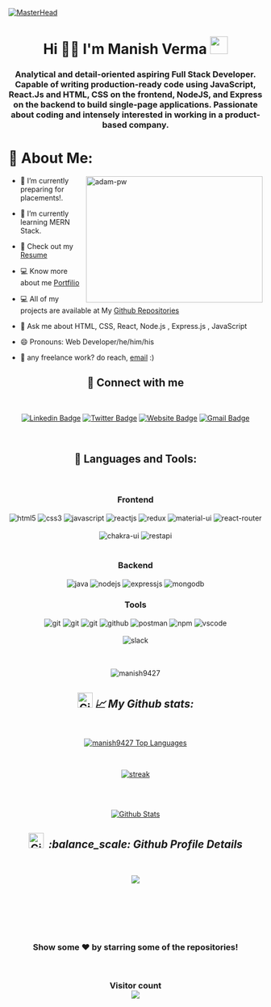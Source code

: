<!----------------------------------- Banner Section ------------------------------------>

[![MasterHead](https://user-images.githubusercontent.com/97781422/185549684-8443257c-c202-440f-b506-6993049e941f.jpg)](https://manish9427.github.io/)

<!----------------------------------- Heading Section ------------------------------------>
<h1 align="center">
    Hi 🙋‍♂️ I'm Manish Verma
    <img src="https://camo.githubusercontent.com/d3359cb00ab0b5ed8f2e1fe3fceb4fbaf3b614340f8c0db99c17b9f50b351770/68747470733a2f2f656d6f6a69732e736c61636b6d6f6a69732e636f6d2f656d6f6a69732f696d616765732f313533313834393433302f343234362f626c6f622d73756e676c61737365732e6769663f31353331383439343330" width="35">
</h1>

<!----------------------------------- About Section ------------------------------------>

<h3 align="center">Analytical and detail-oriented aspiring Full Stack Developer. Capable of writing production-ready code using JavaScript, React.Js and HTML, CSS on the frontend, NodeJS, and Express on the backend to build single-page applications. Passionate about coding and intensely interested in working in a product-based company.</h3>
<!-- <p><img  align="right" src="https://github.com/Adam-pw/Adam-pw/blob/main/animation_500_kxa883sd.gif" alt="adam-pw" width="45%" /></p> -->

# 💫 About Me:

<img  align="right" src="https://github.com/Adam-pw/Adam-pw/blob/main/animation_500_kxa883sd.gif" alt="adam-pw" width="350px" height="250px" />
<!-- <img  align="right" src="https://github.com/Adam-pw/Adam-pw/blob/main/animation_500_kxa883sd.gif" alt="adam-pw" width="45%" /> -->

<!-- <img src="https://camo.githubusercontent.com/88c627299565f8d4e12b5a831f07b0b3a299ffd01448d598d3428e0c6544c48c/68747470733a2f2f6d65646961342e67697068792e636f6d2f6d656469612f5262444b61637a71576f76497567794a6d572f67697068792e6769663f6369643d373930623736313137373235656230393436366466386132323435666363313165393138623166313031613934666563267269643d67697068792e6769662663743d67" align="right" width="350px" height="250px"/> -->

- 🔭 I’m currently preparing for placements!.
- 🌱 I’m currently learning MERN Stack.
- 📄 Check out my [Resume]()
- 💻 Know more about me [Portfilio]()
- 💻 All of my projects are available at My [Github Repositories](https://github.com/manish9427?tab=repositories)

- 💬 Ask me about HTML, CSS, React, Node.js , Express.js , JavaScript

- 😄 Pronouns: Web Developer/he/him/his
- 💼 any freelance work? do reach, [email](mailto:manish119427@gmail.com) :)
  <br/>

<h2 align="center">📱 Connect with me</h2>
<br />

<div align="center">

[![Linkedin Badge](https://img.shields.io/badge/-Manish--Verma-blue?style=flat&logo=Linkedin&logoColor=white&link=https://www.linkedin.com/in/07-manish-verma/)](https://www.linkedin.com/in/manish-verma-9626701b5/)
[![Twitter Badge](https://img.shields.io/badge/-%40Manish4387-1ca0f1?style=flat&labelColor=1ca0f1&logo=twitter&logoColor=white&link=https://twitter.com/manishVa22310248)](https://twitter.com/Manish4387)
[![Website Badge](https://img.shields.io/badge/-Manish--Verma-47CCCC?style=flat&logo=Google-Chrome&logoColor=white&link=https://manish-verma-portfolio.vercel.app/)]()
[![Gmail Badge](https://img.shields.io/badge/-manish119427-c14438?style=flat&logo=Gmail&logoColor=white&link=mailto:manish119427@gmail.com)](mailto:manish119427@gmail.com)

</div>

<br />

<h2 align="center">🚀 Languages and Tools:</h2>
<br/>
<div align="center">
 
 <div align="center"><h3 align="center">Frontend</h3>
<img src="https://img.shields.io/badge/html5-%23E34F26.svg?style=for-the-badge&logo=html5&logoColor=white" align="center" alt="html5">
<img src = "https://img.shields.io/badge/css3-%231572B6.svg?style=for-the-badge&logo=css3&logoColor=white" align="center" alt="css3">
<img src ="https://img.shields.io/badge/javascript-%23323330.svg?style=for-the-badge&logo=javascript&logoColor=%23F7DF1E" align="center" alt="javascript">
<img src="https://img.shields.io/badge/React-20232A?style=for-the-badge&logo=react&logoColor=61DAFB"  align="center" alt="reactjs" />
<img src="https://img.shields.io/badge/Redux-593D88?style=for-the-badge&logo=redux&logoColor=white"  align="center" alt="redux" />
<img src="https://img.shields.io/badge/Material%20UI-007FFF?style=for-the-badge&logo=mui&logoColor=white"  align="center" alt="material-ui"/>
 <img src="https://img.shields.io/badge/React_Router-CA4245?style=for-the-badge&logo=react-router&logoColor=white"  align="center" alt="react-router" />
<br/>
<br/>
  <img src = "https://img.shields.io/badge/chakra ui-%234ED1C5.svg?style=for-the-badge&logo=chakraui&logoColor=white" align="center" alt="chakra-ui"/>
  <img src="https://img.shields.io/badge/rest api-%23000000.svg?style=for-the-badge&logo=flask&logoColor=white" align="center" alt="restapi"/>
  
</div>
 <br/>
  <div align="center"><h3 align="center">Backend</h3> 
  <img src="https://img.shields.io/badge/java-%23E34F26.svg?style=for-the-badge&logo=java&logoColor=white" align="center" alt="java">
<img src="https://img.shields.io/badge/Node.js-339933?style=for-the-badge&logo=nodedotjs&logoColor=white" align="center" alt="nodejs" />
<img src="https://img.shields.io/badge/Express.js-000000?style=for-the-badge&logo=express&logoColor=white" align="center" alt="expressjs"/>
<img src="https://img.shields.io/badge/MongoDB-4EA94B?style=for-the-badge&logo=mongodb&logoColor=white" align="center" alt="mongodb"/>
 </div>
  
  <div align="center"><h3 align="center">Tools</h3> 
   <img src="https://img.shields.io/badge/heroku-%23430098.svg?style=for-the-badge&logo=heroku&logoColor=white" align="center" alt="git"/>
   <img src="https://img.shields.io/badge/netlify-%23000000.svg?style=for-the-badge&logo=netlify&logoColor=#00C7B7" align="center" alt="git"/>
   <img src="https://img.shields.io/badge/vercel-%23000000.svg?style=for-the-badge&logo=vercel&logoColor=whit" align="center" alt="git"/>
<img src="https://img.shields.io/badge/GitHub-100000?style=for-the-badge&logo=github&logoColor=white"  align="center" alt="github"/>
<img src ="https://img.shields.io/badge/Postman-FF6C37?style=for-the-badge&logo=postman&logoColor=white" align="center" alt="postman">
<img src = "https://img.shields.io/badge/NPM-%23000000.svg?style=for-the-badge&logo=npm&logoColor=white" align="center" alt="npm">
   <img src="https://img.shields.io/badge/Visual%20Studio-5C2D91.svg?style=for-the-badge&logo=visual-studio&logoColor=white"  align="center" alt="vscode"/>
   <br/>
<br/>
   <img src="https://img.shields.io/badge/Slack-4A154B?style=for-the-badge&logo=slack&logoColor=white" align="center" alt="slack"/>
 </div>
</div>

<br/>
<br/>
  
<p align="center"> <img src="https://komarev.com/ghpvc/?username=manish9427&label=Profile%20views&color=ee4e20&style=flat" alt="manish9427" /> </p>

<h2 align="center"><img src="https://media.giphy.com/media/W5eoZHPpUx9sapR0eu/giphy.gif" width="30px" alt="Git"/>&nbsp;<i><b>📈 My Github stats:</b></i> </h2>
   <br/>   
    <p align="center">      
  <a href="https://github.com/manish9427/github-readme-stats"><img alt="manish9427 Top Languages" src="https://github-readme-stats.vercel.app/api/top-langs/?username=manish9427&langs_count=8&count_private=true&layout=compact&theme=react&hide_border=true&bg_color=0D1117" /></a>
      </p>      
     <br/>
   <p align="center">
    <a href="https://github.com/manish9427/github-readme-streak-stats">
        <img title="🔥 Get streak stats for your profile at git.io/streak-stats" alt=" streak" src="https://github-readme-streak-stats.herokuapp.com/?user=manish9427&hide_border=true&theme=react&hide_border=true&bg_color=0D1117"/>
    </a>
</p>

  <br/>
  <br/>
     <p align="center">                                                                                                 
    <a href="https://github.com/manish9427/github-readme-stats"><img alt=" Github Stats" src="https://github-readme-stats.vercel.app/api?username=manish9427&show_icons=true&locale=en&theme=react&hide_border=true&bg_color=0D1117" alt="manish9427" /></a>
    </p>

<!-- -------------------------- -->
<h2 align="center"><img src="https://media.giphy.com/media/W5eoZHPpUx9sapR0eu/giphy.gif" width="30px" alt="Git"/>&nbsp;<i><b> :balance_scale: Github Profile Details</b></i> </h2>
   <br/>   
    <p align="center">      
<a href="https://github.com/manish9427">
<img src="https://github-profile-summary-cards.vercel.app/api/cards/profile-details?username=manish9427&theme=radical" />
</a>
      </p>      
     <br/>
<p align="center" ><img src="https://github-profile-trophy.vercel.app/?username=manish9427&theme=vue" alt=""/> </p>
</p>

  <br/>

<br/>

<h3 align="center">
 Show some ❤️ by starring some of the repositories!
</h3>
<br>

<h3 align="center"> 
  Visitor count <br>
  <img src="https://profile-counter.glitch.me/manish9427/count.svg" />
</h3>
